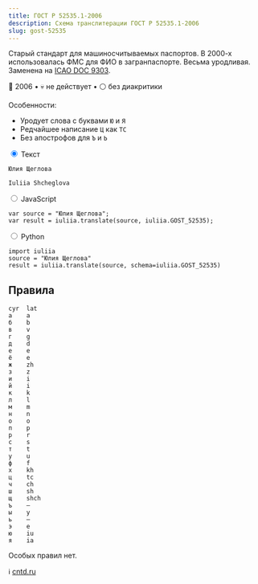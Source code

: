 ```yaml
---
title: ГОСТ Р 52535.1-2006
description: Схема транслитерации ГОСТ Р 52535.1-2006
slug: gost-52535
---
```


Старый стандарт для машиносчитываемых паспортов. В 2000-х использовалась ФМС для ФИО в загранпаспорте. Весьма уродливая. Заменена на [ICAO DOC 9303](/icao-doc-9303).

📅 2006 • 💀 не действует • ⚪ без диакритики

Особенности:

-   Уродует слова с буквами `Ю` и `Я`
-   Редчайшее написание `Ц` как `TC`
-   Без апострофов для `Ъ` и `Ь`

<div class="tabs">
<input name="tabs" type="radio" id="text" checked="checked" class="input"/>
<label for="text" class="label"><span>Текст</span></label>
<div class="panel pre-group">
<pre data-ref="source" contenteditable="true" class="editable"><code>Юлия Щеглова</code></pre>
<pre data-ref="target" data-schema="gost_52535"><code>Iuliia Shcheglova</code></pre>
</div>

<input name="tabs" type="radio" id="js" class="input"/>
<label for="js" class="label"><span>JavaScript</span></label>
<pre class="panel"><code>var source = "Юлия Щеглова";
var result = iuliia.translate(source, iuliia.GOST_52535);</code></pre>

<input name="tabs" type="radio" id="python" class="input"/>
<label for="python" class="label"><span>Python</span></label>
<pre class="panel"><code>import iuliia
source = "Юлия Щеглова"
result = iuliia.translate(source, schema=iuliia.GOST_52535)</code></pre>
</div>

## Правила

```
cyr  lat
а    a
б    b
в    v
г    g
д    d
е    e
ё    e
ж    zh
з    z
и    i
й    i
к    k
л    l
м    m
н    n
о    o
п    p
р    r
с    s
т    t
у    u
ф    f
х    kh
ц    tc
ч    ch
ш    sh
щ    shch
ъ    —
ы    y
ь    —
э    e
ю    iu
я    ia
```

Особых правил нет.

ℹ️ [cntd.ru](http://docs.cntd.ru/document/1200045268)
